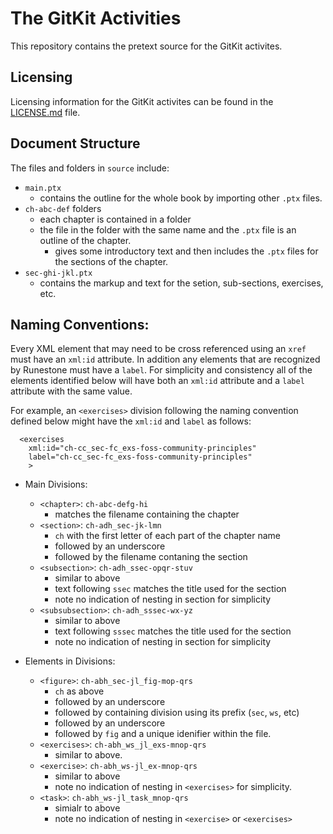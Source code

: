 # The GitKit Activities

This repository contains the pretext source for the GitKit activites.

## Licensing 

Licensing information for the GitKit activites can be found in the [LICENSE.md](LICENSE.md) file.

## Document Structure

The files and folders in `source` include:
- `main.ptx` 
  - contains the outline for the whole book by importing other `.ptx` files.
- `ch-abc-def` folders
  - each chapter is contained in a folder
  - the file in the folder with the same name and the `.ptx` file is an outline of the chapter.
    - gives some introductory text and then includes the `.ptx` files for the sections of the chapter.
- `sec-ghi-jkl.ptx`
  - contains the markup and text for the setion, sub-sections, exercises, etc.

## Naming Conventions:

Every XML element that may need to be cross referenced using an `xref` must have an `xml:id` attribute.  In addition any elements that are recognized by Runestone must have a `label`.  For simplicity and consistency all of the elements identified below will have both an `xml:id` attribute and a `label` attribute with the same value.

For example, an `<exercises>` division following the naming convention defined below might have the `xml:id` and `label` as follows:
```
  <exercises 
    xml:id="ch-cc_sec-fc_exs-foss-community-principles"
    label="ch-cc_sec-fc_exs-foss-community-principles"
    > 
```

- Main Divisions:
  - `<chapter>`: `ch-abc-defg-hi` 
    - matches the filename containing the chapter
  - `<section>`: `ch-adh_sec-jk-lmn` 
    - `ch` with the first letter of each part of the chapter name
    - followed by an underscore
    - followed by the filename contaning the section
  - `<subsection>`: `ch-adh_ssec-opqr-stuv`
    - similar to above
    - text following `ssec` matches the title used for the section
    - note no indication of nesting in section for simplicity
  - `<subsubsection>`: `ch-adh_sssec-wx-yz`
    - similar to above
    - text following `sssec` matches the title used for the section
    - note no indication of nesting in section for simplicity

- Elements in Divisions:
  - `<figure>`: `ch-abh_sec-jl_fig-mop-qrs` 
    - `ch` as above
    - followed by an underscore
    - followed by containing division using its prefix (`sec`, `ws`, etc)
    - followed by an underscore
    - followed by `fig` and a unique idenifier within the file.
  - `<exercises>`: `ch-abh_ws_jl_exs-mnop-qrs`
    - similar to above.
  - `<exercise>`: `ch-abh_ws-jl_ex-mnop-qrs` 
    - similar to above
    - note no indication of nesting in `<exercises>` for simplicity.
  - `<task>`: `ch-abh_ws-jl_task_mnop-qrs` 
    - simialr to above
    - note no indication of nesting in `<exercise>` or `<exercises>`
